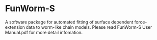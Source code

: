 # FunWorm-S
A software package for automated fitting of surface dependent force-extension data to worm-like chain models.
Please read FunWorm-S User Manual.pdf for more detail infomation.
